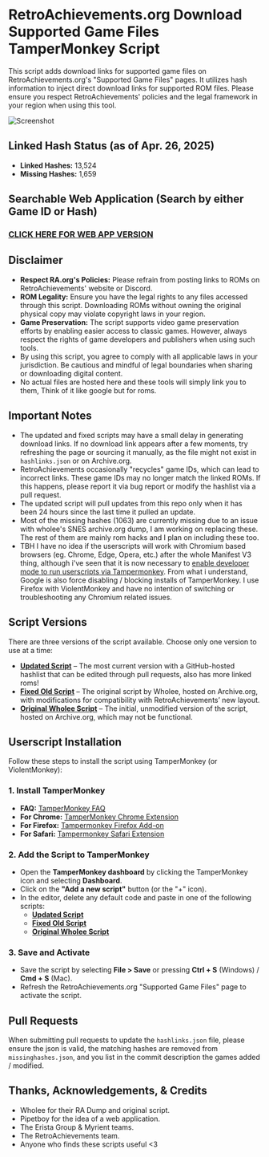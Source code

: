 # RetroAchievements.org Download Supported Game Files TamperMonkey Script

This script adds download links for supported game files on RetroAchievements.org's "Supported Game Files" pages. It utilizes hash information to inject direct download links for supported ROM files. Please ensure you respect RetroAchievements' policies and the legal framework in your region when using this tool.

![Screenshot](https://i.imgur.com/O9ad6mm.png)

## Linked Hash Status (as of Apr. 26, 2025)
- **Linked Hashes:** 13,524
- **Missing Hashes:** 1,659

## Searchable Web Application (Search by either Game ID or Hash)
### [CLICK HERE FOR WEB APP VERSION](https://mentalblank.github.io/RARomOnHashes)

## Disclaimer

- **Respect RA.org's Policies:** Please refrain from posting links to ROMs on RetroAchievements' website or Discord.
- **ROM Legality:** Ensure you have the legal rights to any files accessed through this script. Downloading ROMs without owning the original physical copy may violate copyright laws in your region.
- **Game Preservation:** The script supports video game preservation efforts by enabling easier access to classic games. However, always respect the rights of game developers and publishers when using such tools.
- By using this script, you agree to comply with all applicable laws in your jurisdiction. Be cautious and mindful of legal boundaries when sharing or downloading digital content.
- No actual files are hosted here and these tools will simply link you to them, Think of it like google but for roms.

## Important Notes

- The updated and fixed scripts may have a small delay in generating download links. If no download link appears after a few moments, try refreshing the page or sourcing it manually, as the file might not exist in `hashlinks.json` or on Archive.org.
- RetroAchievements occasionally "recycles" game IDs, which can lead to incorrect links. These game IDs may no longer match the linked ROMs. If this happens, please report it via bug report or modify the hashlist via a pull request.
- The updated script will pull updates from this repo only when it has been 24 hours since the last time it pulled an update.
- Most of the missing hashes (1063) are currently missing due to an issue with wholee's SNES archive.org dump, I am working on replacing these. The rest of them are mainly rom hacks and I plan on including these too.
- TBH I have no idea if the userscripts will work with Chromium based browsers (eg. Chrome, Edge, Opera, etc.) after the whole Manifest V3 thing, although i've seen that it is now necessary to [enable developer mode to run userscripts via Tampermonkey](https://www.tampermonkey.net/faq#Q209). From what i understand, Google is also force disabling / blocking installs of TamperMonkey. I use Firefox with ViolentMonkey and have no intention of switching or troubleshooting any Chromium related issues.

## Script Versions

There are three versions of the script available. Choose only one version to use at a time:

- **[Updated Script](https://github.com/MentalBlank/RARomOnHashesUserScript/raw/refs/heads/main/TamperMonkeyRetroachievements.js)** – The most current version with a GitHub-hosted hashlist that can be edited through pull requests, also has more linked roms!
- **[Fixed Old Script](https://github.com/MentalBlank/RARomOnHashesUserScript/raw/refs/heads/main/OriginalTamperMonkeyRetroachievementsFixed.js)** – The original script by Wholee, hosted on Archive.org, with modifications for compatibility with RetroAchievements’ new layout.
- **[Original Wholee Script](https://archive.org/details/retroachievements_collection_v5)** – The initial, unmodified version of the script, hosted on Archive.org, which may not be functional.

## Userscript Installation

Follow these steps to install the script using TamperMonkey (or ViolentMonkey):

### 1. Install TamperMonkey

- **FAQ:** [TamperMonkey FAQ](https://www.tampermonkey.net/faq.php#Q102)
- **For Chrome:** [TamperMonkey Chrome Extension](https://tampermonkey.net/?ext=dhdg&browser=chrome)
- **For Firefox:** [Tampermonkey Firefox Add-on](https://tampermonkey.net/?ext=dhdg&browser=firefox)
- **For Safari:** [Tampermonkey Safari Extension](https://tampermonkey.net/?ext=dhdg&browser=safari)

### 2. Add the Script to TamperMonkey

- Open the **TamperMonkey dashboard** by clicking the TamperMonkey icon and selecting **Dashboard**.
- Click on the **"Add a new script"** button (or the "+" icon).
- In the editor, delete any default code and paste in one of the following scripts:
  - **[Updated Script](https://github.com/MentalBlank/RARomOnHashesUserScript/raw/refs/heads/main/TamperMonkeyRetroachievements.js)**
  - **[Fixed Old Script](https://github.com/MentalBlank/RARomOnHashesUserScript/raw/refs/heads/main/OriginalTamperMonkeyRetroachievementsFixed.js)**
  - **[Original Wholee Script](https://archive.org/details/retroachievements_collection_v5)**

### 3. Save and Activate

- Save the script by selecting **File > Save** or pressing **Ctrl + S** (Windows) / **Cmd + S** (Mac).
- Refresh the RetroAchievements.org "Supported Game Files" page to activate the script.

## Pull Requests

When submitting pull requests to update the `hashlinks.json` file, please ensure the json is valid, the matching hashes are removed from `missinghashes.json`, and you list in the commit description the games added / modified.

## Thanks, Acknowledgements, & Credits

- Wholee for their RA Dump and original script.
- Pipetboy for the idea of a web application.
- The Erista Group & Myrient teams.
- The RetroAchievements team.
- Anyone who finds these scripts useful <3